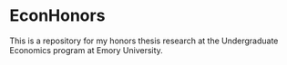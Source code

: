# EconHonors
This is a repository for my honors thesis research at the Undergraduate Economics program at Emory University.
